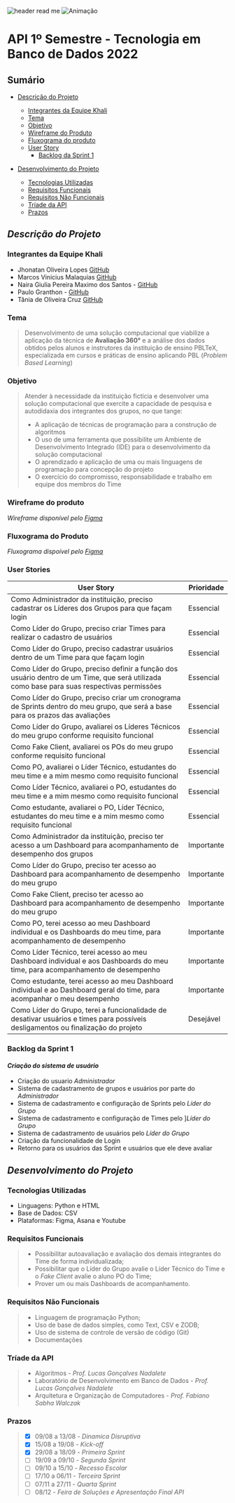 ![header read me](https://user-images.githubusercontent.com/111442399/194775447-64b05579-9c51-4c6a-a70a-5db4355fb29b.png)
![Animação](https://user-images.githubusercontent.com/111442399/194768082-fbdd655f-d7e9-440c-9c9a-f8e74f19c3c0.gif)
# API 1º Semestre - Tecnologia em Banco de Dados 2022
##
## Sumário
  * [Descrição do Projeto](#descrição-do-projeto)
    * [Integrantes da Equipe Khali](#integrantes-da-equipe-khali) 
    * [Tema](#tema)
    * [Objetivo](#objetivo)
    * [Wireframe do Produto](#wireframe-do-produto)
    * [Fluxograma do produto](#fluxograma-do-produto)
    * [User Story](#user-stories)
      * [Backlog da Sprint 1](#backlog-da-sprint-1)
    
  
  * [Desenvolvimento do Projeto](#desenvolvimento-do-projeto)
    * [Tecnologias Utilizadas](#tecnologias-utilizadas)
    * [Requisitos Funcionais](#requisitos-funcionais)
    * [Requisitos Não Funcionais](#requisitos-não-funcionais)
    * [Tríade da API](#tríade-da-api)
    * [Prazos](#prazos)
    
##
## *Descrição do Projeto*

### Integrantes da Equipe Khali
* Jhonatan Oliveira Lopes [GitHub](https://github.com/JhonatanLop)
* Marcos Vinicius Malaquias [GitHub](https://github.com/Incivius)
* Naira Giulia Pereira Maximo dos Santos - [GitHub](http://github.com/naira-maximo)
* Paulo Granthon - [GitHub](https://github.com/paulo-granthon)
* Tânia de Oliveira Cruz [GitHub](https://github.com/taniacruzz)

### Tema 
>  Desenvolvimento de uma solução computacional que viabilize a aplicação da técnica de **Avaliação 360°** e a análise dos dados obtidos pelos alunos e instrutores da instituição de ensino PBLTeX, especializada em cursos e práticas de ensino aplicando PBL (*Problem Based Learning*)

### Objetivo

> Atender à necessidade da instituição fictícia e desenvolver uma solução computacional que exercite a capacidade de pesquisa e autodidaxia dos integrantes dos grupos, no que tange:
> * A aplicação de técnicas de programação para a construção de algoritmos
> * O uso de uma ferramenta que possibilite um Ambiente de Desenvolvimento Integrado (IDE) para o desenvolvimento da solução computacional
> * O aprendizado e aplicação de uma ou mais linguagens de programação para concepção do projeto
> * O exercício do compromisso, responsabilidade e trabalho em equipe dos membros do Time

### Wireframe do produto
*Wireframe disponível pelo [Figma](https://www.figma.com/file/U1apWrrVuZHbtNIumUgUoo/Api?node-id=56%3A3)*

### Fluxograma do Produto
*Fluxograma dispoível pelo [Figma](https://www.figma.com/file/Zbj4rKK3oPqUJxCyPc2eLo/Fluxograma-Khali?node-id=0%3A1)*

### User Stories

| User Story | Prioridade |
|------------|------------|
| Como Administrador da instituição, preciso cadastrar os Líderes dos Grupos para que façam login |Essencial|
| Como Líder do Grupo, preciso criar Times para realizar o cadastro de usuários |Essencial|
| Como Líder do Grupo, preciso cadastrar usuários dentro de um Time para que façam login |Essencial|
| Como Líder do Grupo, preciso definir a função dos usuário dentro de um Time, que será utilizada como base para suas respectivas permissões |Essencial|
| Como Líder do Grupo, preciso criar um cronograma de Sprints dentro do meu grupo, que será a base para os prazos das avaliações |Essencial|
| Como Líder do Grupo, avaliarei os Líderes Técnicos do meu grupo conforme requisito funcional |Essencial|
| Como Fake Client, avaliarei os POs do meu grupo conforme requisito funcional |Essencial|
| Como PO, avaliarei o Líder Técnico, estudantes do meu time e a mim mesmo como requisito funcional |Essencial|
| Como Líder Técnico, avaliarei o PO, estudantes do meu time e a mim mesmo como requisito funcional |Essencial|
| Como estudante, avaliarei o PO, Líder Técnico, estudantes do meu time e a mim mesmo como requisito funcional |Essencial|
| Como Administrador da instituição, preciso ter acesso a um Dashboard para acompanhamento de desempenho dos grupos |Importante|
| Como Líder do Grupo, preciso ter acesso ao Dashboard para acompanhamento de desempenho do meu grupo |Importante|
| Como Fake Client, preciso ter acesso ao Dashboard para acompanhamento de desempenho do meu grupo |Importante|
| Como PO, terei acesso ao meu Dashboard individual e os Dashboards do meu time, para acompanhamento de desempenho |Importante|
| Como Líder Técnico, terei acesso ao meu Dashboard individual e aos Dashboards do meu time, para acompanhamento de desempenho |Importante|
| Como estudante, terei acesso ao meu Dashboard individual e ao Dashboard geral do time, para acompanhar o meu desempenho |Importante|
| Como Líder do Grupo, terei a funcionalidade de desativar usuários e times para possíveis desligamentos ou finalização do projeto |Desejável|

### Backlog da Sprint 1
#### *Criação do sistema de usuário*
* Criação do usuario *Administrador*
* Sistema de cadastramento de grupos e usuários por parte do *Administrador* 
* Sistema de cadastramento e configuração de Sprints pelo *Líder do Grupo*
* Sistema de cadastramento e configuração de Times pelo ]*Líder do Grupo*
* Sistema de cadastramento de usuários pelo *Líder do Grupo*
* Criação da funcionalidade de Login
* Retorno para os usuários das Sprint e usuários que ele deve avaliar

##
## *Desenvolvimento do Projeto*

### Tecnologias Utilizadas
* Linguagens: Python e HTML
* Base de Dados: CSV
* Plataformas: Figma, Asana e Youtube

### Requisitos Funcionais
> * Possibilitar autoavaliação e avaliação dos demais integrantes do Time de forma individualizada;
> * Possibilitar que o Líder do Grupo avalie o Líder Técnico do Time e o *Fake Client* avalie o aluno PO do Time;
> * Prover um ou mais Dashboards de acompanhamento.

### Requisitos Não Funcionais
> * Linguagem de programação Python;
> * Uso de base de dados simples, como Text, CSV e ZODB;
> * Uso de sistema de controle de versão de código (Git)
> * Documentações

### Tríade da API
> * Algoritmos - *Prof. Lucas Gonçalves Nadalete*
> * Laboratório de Desenvolvimento em Banco de Dados - *Prof. Lucas Gonçalves Nadalete*
> * Arquitetura e Organização de Computadores - *Prof. Fabiano Sabha Walczak*

### Prazos
> - [x] 09/08 a 13/08 - *Dinamica Disruptiva*
> - [x] 15/08 a 19/08 - *Kick-off*
> - [x] 29/08 a 18/09 - *Primeira Sprint*
> - [ ] 19/09 a 09/10 - *Segunda Sprint*
> - [ ] 09/10 a 15/10 - *Recesso Escolar*
> - [ ] 17/10 a 06/11 - *Terceira Sprint*
> - [ ] 07/11 a 27/11 - *Quarta Sprint*
> - [ ] 08/12 - *Feira de Soluções e Apresentação Final API*
